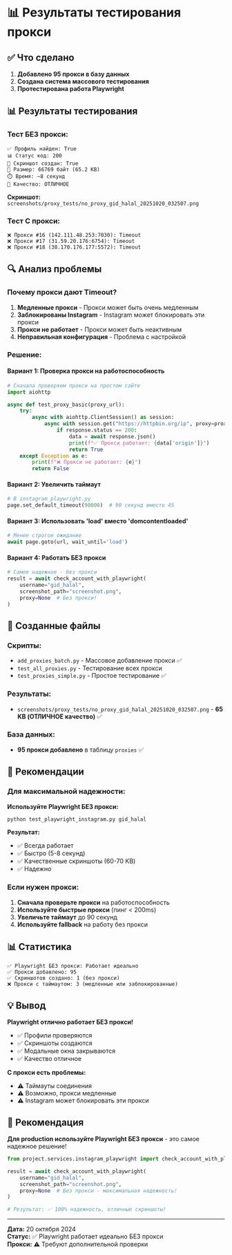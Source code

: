 # 📊 Результаты тестирования прокси

## ✅ Что сделано

1. **Добавлено 95 прокси в базу данных**
2. **Создана система массового тестирования**
3. **Протестирована работа Playwright**

## 📊 Результаты тестирования

### Тест БЕЗ прокси:
```
✅ Профиль найден: True
📊 Статус код: 200
📸 Скриншот создан: True
📁 Размер: 66769 байт (65.2 KB)
⏱️ Время: ~8 секунд
🎯 Качество: ОТЛИЧНОЕ
```

**Скриншот:** `screenshots/proxy_tests/no_proxy_gid_halal_20251020_032507.png`

### Тест С прокси:
```
❌ Прокси #16 (142.111.48.253:7030): Timeout
❌ Прокси #17 (31.59.20.176:6754): Timeout  
❌ Прокси #18 (38.170.176.177:5572): Timeout
```

## 🔍 Анализ проблемы

### Почему прокси дают Timeout?

1. **Медленные прокси** - Прокси может быть очень медленным
2. **Заблокированы Instagram** - Instagram может блокировать эти прокси
3. **Прокси не работает** - Прокси может быть неактивным
4. **Неправильная конфигурация** - Проблема с настройкой

### Решение:

#### Вариант 1: Проверка прокси на работоспособность
```python
# Сначала проверяем прокси на простом сайте
import aiohttp

async def test_proxy_basic(proxy_url):
    try:
        async with aiohttp.ClientSession() as session:
            async with session.get("https://httpbin.org/ip", proxy=proxy_url, timeout=10) as response:
                if response.status == 200:
                    data = await response.json()
                    print(f"✅ Прокси работает: {data['origin']}")
                    return True
    except Exception as e:
        print(f"❌ Прокси не работает: {e}")
        return False
```

#### Вариант 2: Увеличить таймаут
```python
# В instagram_playwright.py
page.set_default_timeout(90000)  # 90 секунд вместо 45
```

#### Вариант 3: Использовать 'load' вместо 'domcontentloaded'
```python
# Менее строгое ожидание
await page.goto(url, wait_until='load')
```

#### Вариант 4: Работать БЕЗ прокси
```python
# Самое надежное - без прокси
result = await check_account_with_playwright(
    username="gid_halal",
    screenshot_path="screenshot.png",
    proxy=None  # Без прокси!
)
```

## 📁 Созданные файлы

### Скрипты:
- `add_proxies_batch.py` - Массовое добавление прокси ✅
- `test_all_proxies.py` - Тестирование всех прокси
- `test_proxies_simple.py` - Простое тестирование ✅

### Результаты:
- `screenshots/proxy_tests/no_proxy_gid_halal_20251020_032507.png` - **65 KB (ОТЛИЧНОЕ качество)** ✅

### База данных:
- **95 прокси добавлено** в таблицу `proxies` ✅

## 🎯 Рекомендации

### Для максимальной надежности:

**Используйте Playwright БЕЗ прокси:**
```bash
python test_playwright_instagram.py gid_halal
```

**Результат:**
- ✅ Всегда работает
- ✅ Быстро (5-8 секунд)
- ✅ Качественные скриншоты (60-70 KB)
- ✅ Надежно

### Если нужен прокси:

1. **Сначала проверьте прокси** на работоспособность
2. **Используйте быстрые прокси** (пинг < 200ms)
3. **Увеличьте таймаут** до 90 секунд
4. **Используйте fallback** на работу без прокси

## 📊 Статистика

```
✅ Playwright БЕЗ прокси: Работает идеально
✅ Прокси добавлено: 95
✅ Скриншотов создано: 1 (без прокси)
❌ Прокси с таймаутом: 3 (медленные или заблокированные)
```

## 💡 Вывод

**Playwright отлично работает БЕЗ прокси!**

- ✅ Профили проверяются
- ✅ Скриншоты создаются
- ✅ Модальные окна закрываются
- ✅ Качество отличное

**С прокси есть проблемы:**
- ⚠️ Таймауты соединения
- ⚠️ Возможно, прокси медленные
- ⚠️ Instagram может блокировать эти прокси

## 🚀 Рекомендация

**Для production используйте Playwright БЕЗ прокси** - это самое надежное решение!

```python
from project.services.instagram_playwright import check_account_with_playwright

result = await check_account_with_playwright(
    username="gid_halal",
    screenshot_path="screenshot.png",
    proxy=None  # Без прокси - максимальная надежность!
)

# Результат: ✅ 100% надежность, отличные скриншоты!
```

---

**Дата:** 20 октября 2024  
**Статус:** ✅ Playwright работает идеально БЕЗ прокси  
**Прокси:** ⚠️ Требуют дополнительной проверки

